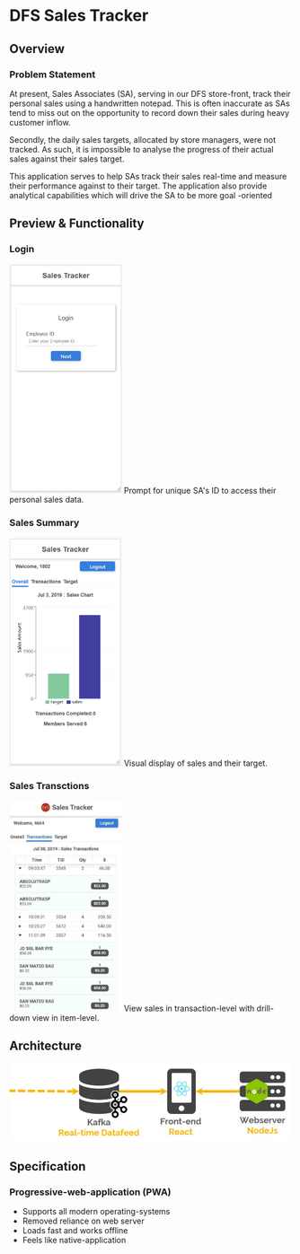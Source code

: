 # DFS Sales Tracker
## Overview
### Problem Statement
At present, Sales Associates (SA), serving in our DFS store-front, track their personal sales using a handwritten
 notepad. This is often inaccurate as SAs tend to miss out on the opportunity to record down their sales during heavy
  customer inflow.
 
 Secondly, the daily sales targets, allocated by store managers, were not tracked. As such, it is impossible to
  analyse the progress of their actual sales against their sales target.

This application serves to help SAs track their sales real-time and measure their performance
 against to their target. The application also provide analytical capabilities which will drive the SA to be more goal
 -oriented

## Preview & Functionality
### Login
<img src="https://github.com/junrong09/sales-tracker/blob/master/ui_samples/login.jpg" alt="login UI" width="200"/>
Prompt for unique SA's ID to access their personal sales data.

### Sales Summary
<img src="https://github.com/junrong09/sales-tracker/blob/master/ui_samples/tab1.png" alt="sales summary UI" width="200"/>
Visual display of sales and their target. 

### Sales Transctions
<img src="https://github.com/junrong09/sales-tracker/blob/master/ui_samples/tab2.jpg" alt="sales transactions UI" width="200"/>
View sales in transaction-level with drill-down view in item-level.

## Architecture
<img src="https://github.com/junrong09/sales-tracker/blob/master/ui_samples/architecture.jpg" alt="architecture" width="600"/>

## Specification
### Progressive-web-application (PWA)
* Supports all modern operating-systems
* Removed reliance on web server 
* Loads fast and works offline
* Feels like native-application